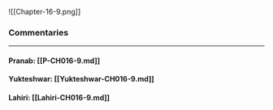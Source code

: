![[Chapter-16-9.png]]

### Commentaries

---

#### Pranab: [[P-CH016-9.md]]

#### Yukteshwar: [[Yukteshwar-CH016-9.md]]

#### Lahiri: [[Lahiri-CH016-9.md]]
